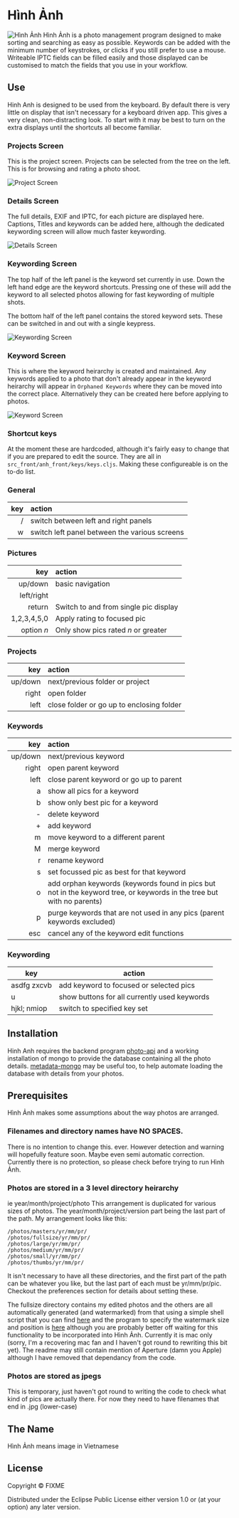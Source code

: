 # Hình Ảnh
![Hình Ảnh](resources/anh-small.png)
Hình Ảnh is a photo management program designed to make sorting and searching as easy as possible. Keywords can be added with the minimum number of keystrokes, or clicks if you still prefer to use a mouse. Writeable IPTC fields can be filled easily and those displayed can be customised to match the fields that you use in your workflow.

## Use

Hinh Anh is designed to be used from the keyboard. By default there is very little on display that isn't necessary for a keyboard driven app. This gives a very clean, non-distracting look. To start with it may be best to turn on the extra displays until the shortcuts all become familiar.

### Projects Screen
This is the project screen. Projects can be selected from the tree on the left. This is for browsing and rating a photo shoot.

![Project Screen](docs/screenshots/projects.png?raw=true) 

### Details Screen
The full details, EXIF and IPTC, for each picture are displayed here. Captions, Titles and keywords can be added here, although the dedicated keywording screen will allow much faster keywording.

![Details Screen](docs/screenshots/details.png?raw=true) 

### Keywording Screen
The top half of the left panel is the keyword set currently in use. Down the left hand edge are the keyword shortcuts. Pressing one of these will add the keyword to all selected photos allowing for fast keywording of multiple shots.

The bottom half of the left panel contains the stored keyword sets. These can be switched in and out with a single keypress.

![Keywording Screen](docs/screenshots/keywording.png?raw=true) 

### Keyword Screen

This is where the keyword heirarchy is created and maintained. Any keywords applied to a photo that don't already appear in the keyword heirarchy will appear in `Orphaned Keywords` where they can be moved into the correct place. Alternatively they can be created here before applying to photos.

![Keyword Screen](docs/screenshots/keywords.png?raw=true) 

### Shortcut keys
At the moment these are hardcoded, although it's fairly easy to change that if you are prepared to edit the source. They are all in `src_front/anh_front/keys/keys.cljs`. Making these configureable is on the to-do list.

### General
key  | action
----:|:-----------
/    | switch between left and right panels
w    | switch left panel between the various screens

### Pictures
key         |  action
---:        |:---
up/down     | basic navigation
left/right  |
return      | Switch to and from single pic display
1,2,3,4,5,0 | Apply rating to focused pic
option *n*  | Only show pics rated *n* or greater

### Projects
key     | action
---:    |:---
up/down | next/previous folder or project
right   | open folder
left    | close folder or go up to enclosing folder

### Keywords
key     | action
---:    |:---
up/down | next/previous keyword
right   | open parent keyword
left    | close parent keyword or go up to parent
a       | show all pics for a keyword
b       | show only best pic for a keyword
\-      | delete keyword
\+      | add keyword
m       | move keyword to a different parent
M       | merge keyword
r       |rename keyword
s       | set focussed pic as best for that keyword
o       | add orphan keywords (keywords found in pics but not in the keyword tree, or keywords in the tree but with no parents)
p       | purge keywords that are not used in any pics (parent keywords excluded)
esc     | cancel any of the keyword edit functions

### Keywording
key         | action
---         |---
asdfg zxcvb | add keyword to focused or selected pics
u           | show buttons for all currently used keywords
hjkl; nmiop | switch to specified key set


## Installation

Hinh Anh requires the backend program [photo-api](https://github.com/soulflyer/photo-api) and a working installation of mongo to provide the database containing all the photo details. [metadata-mongo](https://github.com/soulflyer/metadata-mongo) may be useful too, to help automate loading the database with details from your photos.

## Prerequisites

Hình Ảnh makes some assumptions about the way photos are arranged.

### Filenames and directory names have NO SPACES. 
There is no intention to change this. ever. However detection and warning will hopefully feature soon. Maybe even semi automatic correction. Currently there is no protection, so please check before trying to run Hình Ảnh.

### Photos are stored in a 3 level directory heirarchy
ie year/month/project/photo This arrangement is duplicated for various sizes of photos. The year/month/project/version part being the last part of the path. My arrangement looks like this:

    /photos/masters/yr/mm/pr/
    /photos/fullsize/yr/mm/pr/
    /photos/large/yr/mm/pr/
    /photos/medium/yr/mm/pr/
    /photos/small/yr/mm/pr/
    /photos/thumbs/yr/mm/pr/
    
It isn't necessary to have all these directories, and the first part of the path can be whatever you like, but the last part of each must be yr/mm/pr/pic. Checkout the preferences section for details about setting these. 

The fullsize directory contains my edited photos and the others are all automatically generated (and watermarked) from that using a simple shell script that you can find [here](https://github.com/soulflyer/publish) and the program to specify the watermark size and position is [here](https://github.com/soulflyer/Watermarker) although you are probably better off waiting for this functionality to be incorporated into Hình Ảnh. Currently it is mac only (sorry, I'm a recovering mac fan and I haven't got round to rewriting this bit yet). The readme may still contain mention of Aperture (damn you Apple) although I have removed that dependancy from the code.

### Photos are stored as jpegs
This is temporary, just haven't got round to writing the code to check what kind of pics are actually there. For now they need to have filenames that end in .jpg (lower-case)

## The Name

Hình Ảnh means image in Vietnamese
 
## License

Copyright ©  FIXME

Distributed under the Eclipse Public License either version 1.0 or (at
your option) any later version.

